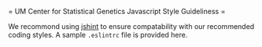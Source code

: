 = UM Center for Statistical Genetics Javascript Style Guideliness =

We recommond using [jshint](http://jshint.com/) to ensure compatability with our recommended coding styles. A sample `.eslintrc` file is provided here.


